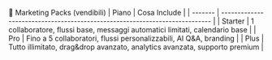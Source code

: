 🎁 Marketing Packs (vendibili)
| Piano   | Cosa Include                                                                |
| ------- | --------------------------------------------------------------------------- |
| Starter | 1 collaboratore, flussi base, messaggi automatici limitati, calendario base |
| Pro     | Fino a 5 collaboratori, flussi personalizzabili, AI Q\&A, branding          |
| Plus    | Tutto illimitato, drag\&drop avanzato, analytics avanzata, supporto premium |

